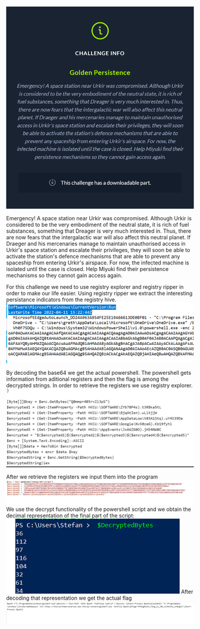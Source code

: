 ![](2022-05-18-22-57-55.png)


Emergency! A space station near Urkir was compromised. Although Urkir is considered to be the very embodiment of the neutral state, it is rich of fuel substances, something that Dreager is very much interested in. Thus, there are now fears that the intergalactic war will also affect this neutral planet. If Draeger and his mercenaries manage to maintain unauthorised access in Urkir's space station and escalate their privileges, they will soon be able to activate the station's defence mechanisms that are able to prevent any spaceship from entering Urkir's airspace. For now, the infected machine is isolated until the case is closed. Help Miyuki find their persistence mechanisms so they cannot gain access again.

For this challenge we need to use registry explorer and registry ripper in order to make our life easier.
Using registry ripper we extract the interesting persistance indicators from the registry hive.
![](2022-05-18-23-11-38.png)

By decoding the base64 we get the actual powershell. The powershell gets information from aditional registers and then the flag is among the decrypted strings. In order to retrieve the registers we use registry explorer.
![](2022-05-18-23-18-49.png)

After we retrieve the registers we input them into the program
![](2022-05-18-23-26-14.png)
We use the decrypt functionality of the powershell script and we obtain the decimal representation of the final part of the script:
![](2022-05-18-23-27-27.png)
After decoding that representation we get the actual flag
![](2022-05-18-23-25-55.png)

